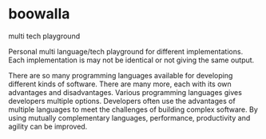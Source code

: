 # boowalla
multi tech playground

Personal multi language/tech playground for different implementations. Each implementation is may not be identical or not giving the same output. 

There are so many programming languages ​​available for developing different kinds of software.
There are many more, each with its own advantages and disadvantages.
 Various programming languages gives developers multiple options.
Developers often use the advantages of multiple languages ​​to meet the challenges of building complex software.
By using mutually complementary languages, performance, productivity and agility can be improved.
